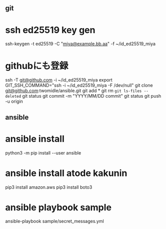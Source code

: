 
## git
# ssh ed25519 key gen
ssh-keygen -t ed25519 -C "miya@example.bb.aa" -f ~/id_ed25519_miya
# githubにも登録
ssh -T git@github.com -i ~/id_ed25519_miya 
export GIT_SSH_COMMAND="ssh -i ~/id_ed25519_miya  -F /dev/null"
git clone git@github.com:twomidle/ansible.git
git add *
git rm `git ls-files --deleted`
git status
git commit -m "YYYY/MM/DD commit"
git status
git push -u origin

## ansible
# ansible install
python3 -m pip install --user ansible

# ansible install atode kakunin
pip3 install amazon.aws
pip3 install boto3

# ansible playbook sample
ansible-playbook sample/secret_messages.yml 





